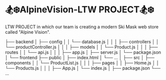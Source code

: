 # 🏂❄️AlpineVision-LTW PROJECT🏂❄️
LTW PROJECT in which our team is creating a modern Ski Mask web store  called "Alpine Vision".


├── backend
│   ├── config
│   │   └── database.js
│   │
│   ├── controllers
│   │   └── productController.js
│   │
│   ├── models
│   │   └── Product.js
│   │
│   ├── routes
│   │   └── api.js
│   │
│   ├── app.js
│   ├── server.js
│   └── package.json
│
└── frontend
    ├── public
    │   ├── index.html
    │   └── ...
    │
    ├── src
    │   ├── components
    │   │   └── ProductList.js
    │   │
    │   ├── pages
    │   │   ├── Home.js
    │   │   └── Products.js
    │   │
    │   ├── App.js
    │   └── index.js
    │
    ├── package.json
    └── ...